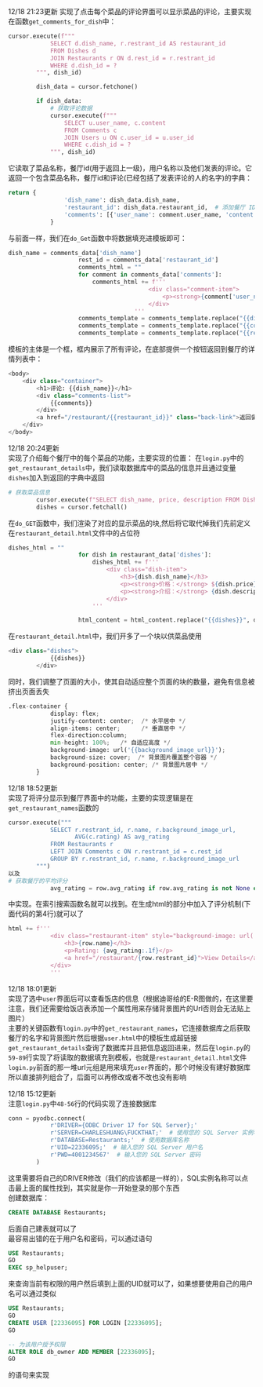 12/18 21:23更新
实现了点击每个菜品的评论界面可以显示菜品的评论，主要实现在函数`get_comments_for_dish`中：
```python
cursor.execute(f"""
            SELECT d.dish_name, r.restrant_id AS restaurant_id
            FROM Dishes d
            JOIN Restaurants r ON d.rest_id = r.restrant_id
            WHERE d.dish_id = ?
        """, dish_id)

        dish_data = cursor.fetchone()

        if dish_data:
            # 获取评论数据
            cursor.execute(f"""
                SELECT u.user_name, c.content
                FROM Comments c
                JOIN Users u ON c.user_id = u.user_id
                WHERE c.dish_id = ?
            """, dish_id)
```
它读取了菜品名称，餐厅id(用于返回上一级)，用户名称以及他们发表的评论。它返回一个包含菜品名称，餐厅id和评论(已经包括了发表评论的人的名字)的字典：
```python
return {
                'dish_name': dish_data.dish_name,
                'restaurant_id': dish_data.restaurant_id,  # 添加餐厅 ID
                'comments': [{'user_name': comment.user_name, 'content': comment.content} for comment in comments]
            }
```
与前面一样，我们在`do_Get`函数中将数据填充进模板即可：
```python
dish_name = comments_data['dish_name']
                    rest_id = comments_data['restaurant_id']
                    comments_html = ""
                    for comment in comments_data['comments']:
                        comments_html += f'''
                                        <div class="comment-item">
                                            <p><strong>{comment['user_name']}:</strong> {comment['content']}</p>
                                        </div>
                                    '''
                    comments_template = comments_template.replace("{{dish_name}}", dish_name)
                    comments_template = comments_template.replace("{{comments}}", comments_html)
                    comments_template = comments_template.replace("{{restaurant_id}}", str(rest_id))
```
模板的主体是一个框，框内展示了所有评论，在底部提供一个按钮返回到餐厅的详情列表中：
```python
<body>
    <div class="container">
        <h1>评论: {{dish_name}}</h1>
        <div class="comments-list">
            {{comments}}
        </div>
        <a href="/restaurant/{{restaurant_id}}" class="back-link">返回餐厅介绍</a>
    </div>
</body>
```

12/18 20:24更新  
实现了介绍每个餐厅中的每个菜品的功能，主要实现的位置：
在`login.py`中的`get_restaurant_details`中，我们读取数据库中的菜品的信息并且通过变量`dishes`加入到返回的字典中返回
```python
# 获取菜品信息
        cursor.execute(f"SELECT dish_name, price, description FROM Dishes WHERE rest_id = {restaurant_id}")
        dishes = cursor.fetchall()
```
在`do_GET`函数中，我们渲染了对应的显示菜品的块,然后将它取代掉我们先前定义在`restaurant_detail.html`文件中的占位符
```python
dishes_html = ""
                    for dish in restaurant_data['dishes']:
                        dishes_html += f'''
                            <div class="dish-item">
                                <h3>{dish.dish_name}</h3>
                                <p><strong>价格：</strong> ${dish.price}</p>
                                <p><strong>介绍：</strong> {dish.description}</p>
                            </div>
                        '''

                    html_content = html_content.replace("{{dishes}}", dishes_html)
```
在`restaurant_detail.html`中，我们开多了一个块以供菜品使用
```python
<div class="dishes">
            {{dishes}}
        </div>
```
同时，我们调整了页面的大小，使其自动适应整个页面的块的数量，避免有信息被挤出页面丢失
```python
.flex-container {
            display: flex;
            justify-content: center;  /* 水平居中 */
            align-items: center;      /* 垂直居中 */
            flex-direction:column;
            min-height: 100%;   /* 自适应高度 */
            background-image: url('{{background_image_url}}');
            background-size: cover;  /* 背景图片覆盖整个容器 */
            background-position: center; /* 背景图片居中 */
        }
```

12/18 18:52更新  
实现了将评分显示到餐厅界面中的功能，主要的实现逻辑是在`get_restaurant_names`函数的
````python
cursor.execute("""
            SELECT r.restrant_id, r.name, r.background_image_url, 
                   AVG(c.rating) AS avg_rating 
            FROM Restaurants r
            LEFT JOIN Comments c ON r.restrant_id = c.rest_id
            GROUP BY r.restrant_id, r.name, r.background_image_url
        """)
以及
# 获取餐厅的平均评分
            avg_rating = row.avg_rating if row.avg_rating is not None else 0
````
中实现。在索引搜索函数名就可以找到。在生成html的部分中加入了评分机制(下面代码的第4行)就可以了
```python
html += f'''
            <div class="restaurant-item" style="background-image: url('{background_image_url}')">
                <h3>{row.name}</h3>
                <p>Rating: {avg_rating:.1f}</p>
                <a href="/restaurant/{row.restrant_id}">View Details</a>
            </div>
            '''
```

12/18 18:01更新    
实现了选中`user`界面后可以查看饭店的信息（根据迪哥给的E-R图做的，在这里要注意，我们还需要给饭店表添加一个属性用来存储背景图片的Url否则会无法贴上图片）  
主要的关键函数有`login.py`中的`get_restaurant_names`，它连接数据库之后获取餐厅的名字和背景图片然后根据`user.html`中的模板生成超链接  
`get_restaurant_details`查询了数据库并且把信息返回进来，然后在`login.py`的`59-89`行实现了将读取的数据填充到模板，也就是`restaurant_detail.html`文件  
`login.py`前面的那一堆url元组是用来填充`user`界面的，那个时候没有建好数据库所以直接排列组合了，后面可以再修改或者不改也没有影响

12/18 15:12更新  
注意`login.py`中`48-56`行的代码实现了连接数据库  
```python
conn = pyodbc.connect(
            r'DRIVER={ODBC Driver 17 for SQL Server};'
            r'SERVER=CHARLESHUANG\FUCKTHAT;'  # 使用您的 SQL Server 实例名称
            r'DATABASE=Restaurants;'  # 使用数据库名称
            r'UID=22336095;'  # 输入您的 SQL Server 用户名
            r'PWD=4001234567'  # 输入您的 SQL Server 密码
        )
```
这里需要将自己的DRIVER修改（我们的应该都是一样的），SQL实例名称可以点击最上面的属性找到，其实就是你一开始登录的那个东西  
创建数据库：
```sql
CREATE DATABASE Restaurants;
```
后面自己建表就可以了  
最容易出错的在于用户名和密码，可以通过语句
```sql
USE Restaurants;
GO
EXEC sp_helpuser;
```
来查询当前有权限的用户然后填到上面的UID就可以了，如果想要使用自己的用户名可以通过类似
```sql
USE Restaurants;
GO
CREATE USER [22336095] FOR LOGIN [22336095];
GO

-- 为该用户授予权限
ALTER ROLE db_owner ADD MEMBER [22336095];
GO
```
的语句来实现